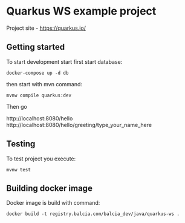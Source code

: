 # Quarkus WS example project

Project site - https://quarkus.io/

## Getting started

To start development start first start database:

```shell script
docker-compose up -d db
```

then start with mvn command:

```shell script
mvnw compile quarkus:dev
```

Then go 

http://localhost:8080/hello
http://localhost:8080/hello/greeting/type_your_name_here

## Testing

To test project you execute:

```shell script
mvnw test
```

## Building docker image

Docker image is build with command:

```shell script
docker build -t registry.balcia.com/balcia_dev/java/quarkus-ws .
```